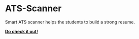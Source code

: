 # ATS-Scanner

Smart ATS scanner helps the students to build a strong resume.

**<a href="https://smartatsscanner.streamlit.app/">Do check it out!</a>**
